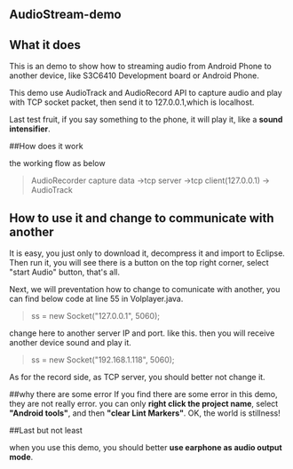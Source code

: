 ## AudioStream-demo


## What it does

This is an demo to show how to streaming audio from  Android Phone to another device, like S3C6410 Development board or Android Phone.

This demo use AudioTrack and AudioRecord API to capture audio and play with 
TCP socket packet, then send it to 127.0.0.1,which is localhost.

Last test fruit, if you say something to the phone, it will play it, like a **sound intensifier**.

##How does it work

the working flow as below

> AudioRecorder capture data ->tcp server ->tcp client(127.0.0.1) -> AudioTrack


## How to use it and change to communicate with another

It is easy, you just only to download it, decompress it and import to Eclipse. Then run it, you will see there is a button on the top right corner, select "start Audio" button, that's all.


Next, we will preventation how to change to comunicate with another, you can find below code at line 55 in Volplayer.java.
> ss = new Socket("127.0.0.1", 5060); 
 
change here to another server IP and port. like this. then you will receive another device sound and play it.
> ss = new Socket("192.168.1.118", 5060);


As for the record side, as TCP server, you should better not change it.


##why there are some error
If you find there are some error in this demo, they are not really error. you can only **right click the project name**, select **"Android tools"**, and then **"clear Lint Markers"**. OK, the world is stillness!

##Last but not least

when you use this demo, you should better **use earphone as audio output mode**.


